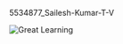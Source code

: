 5534877\_Sailesh-Kumar-T-V

<img src="https://raw.githubusercontent.com/sailesh-tv/5534877\_Sailesh-Kumar-T-V/main/SDLC/Great%20Learning.png" alt="Great Learning">

